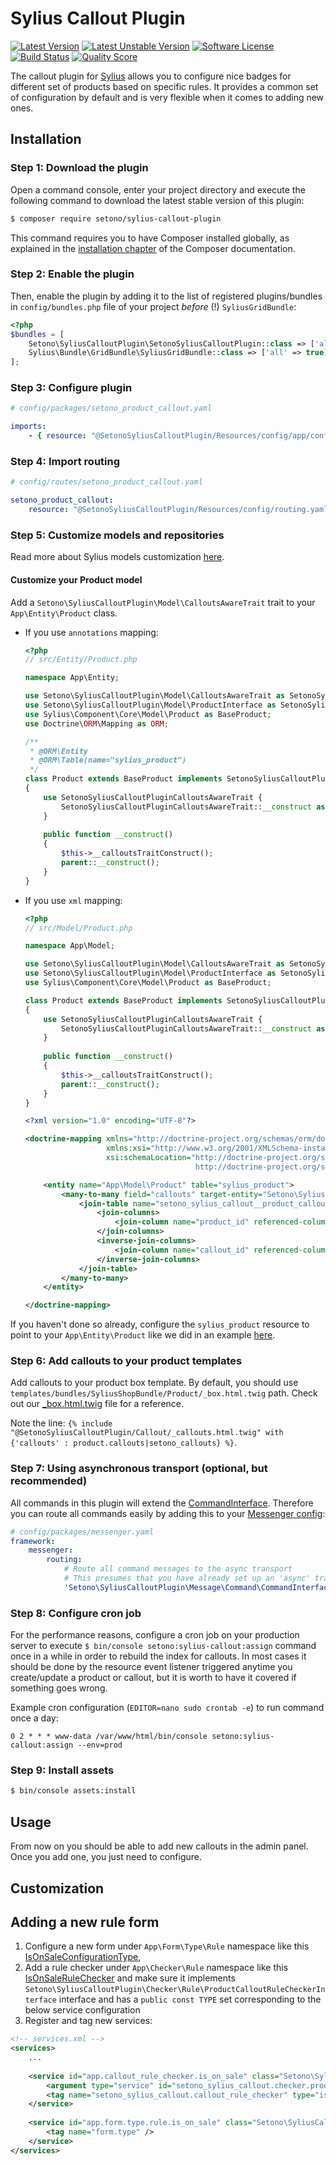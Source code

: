 # Sylius Callout Plugin

[![Latest Version][ico-version]][link-packagist]
[![Latest Unstable Version][ico-unstable-version]][link-packagist]
[![Software License][ico-license]](LICENSE)
[![Build Status][ico-travis]][link-travis]
[![Quality Score][ico-code-quality]][link-code-quality]

The callout plugin for [Sylius](https://sylius.com/) allows you to configure nice badges for different set of products
based on specific rules. It provides a common set of configuration by default and is very flexible when it comes to adding new ones.

## Installation

### Step 1: Download the plugin

Open a command console, enter your project directory and execute the following command to download the latest stable version of this plugin:

```bash
$ composer require setono/sylius-callout-plugin
```

This command requires you to have Composer installed globally, as explained in the [installation chapter](https://getcomposer.org/doc/00-intro.md) of the Composer documentation.

### Step 2: Enable the plugin

Then, enable the plugin by adding it to the list of registered plugins/bundles
in `config/bundles.php` file of your project *before* (!) `SyliusGridBundle`:

```php
<?php
$bundles = [
    Setono\SyliusCalloutPlugin\SetonoSyliusCalloutPlugin::class => ['all' => true],
    Sylius\Bundle\GridBundle\SyliusGridBundle::class => ['all' => true],
];
```

### Step 3: Configure plugin
```yaml
# config/packages/setono_product_callout.yaml

imports:
    - { resource: "@SetonoSyliusCalloutPlugin/Resources/config/app/config.yaml" }
```

### Step 4: Import routing

```yaml
# config/routes/setono_product_callout.yaml

setono_product_callout:
    resource: "@SetonoSyliusCalloutPlugin/Resources/config/routing.yaml"
```

### Step 5: Customize models and repositories

Read more about Sylius models customization [here](https://docs.sylius.com/en/latest/customization/model.html).

#### Customize your Product model

Add a `Setono\SyliusCalloutPlugin\Model\CalloutsAwareTrait` trait to your `App\Entity\Product` class.

- If you use `annotations` mapping:

    ```php
    <?php 
    // src/Entity/Product.php
    
    namespace App\Entity;

    use Setono\SyliusCalloutPlugin\Model\CalloutsAwareTrait as SetonoSyliusCalloutPluginCalloutsAwareTrait;
    use Setono\SyliusCalloutPlugin\Model\ProductInterface as SetonoSyliusCalloutPluginCalloutsProductInterface;
    use Sylius\Component\Core\Model\Product as BaseProduct;
    use Doctrine\ORM\Mapping as ORM;
    
    /**
     * @ORM\Entity
     * @ORM\Table(name="sylius_product")
     */
    class Product extends BaseProduct implements SetonoSyliusCalloutPluginCalloutsProductInterface
    {
        use SetonoSyliusCalloutPluginCalloutsAwareTrait {
            SetonoSyliusCalloutPluginCalloutsAwareTrait::__construct as private __calloutsTraitConstruct;
        }
      
        public function __construct()
        {
            $this->__calloutsTraitConstruct();
            parent::__construct();
        }
    }
    ```
    
- If you use `xml` mapping:

    ```php
    <?php
    // src/Model/Product.php
    
    namespace App\Model;
    
    use Setono\SyliusCalloutPlugin\Model\CalloutsAwareTrait as SetonoSyliusCalloutPluginCalloutsAwareTrait;
    use Setono\SyliusCalloutPlugin\Model\ProductInterface as SetonoSyliusCalloutPluginCalloutsProductInterface;
    use Sylius\Component\Core\Model\Product as BaseProduct;
    
    class Product extends BaseProduct implements SetonoSyliusCalloutPluginCalloutsProductInterface
    {
        use SetonoSyliusCalloutPluginCalloutsAwareTrait {
            SetonoSyliusCalloutPluginCalloutsAwareTrait::__construct as private __calloutsTraitConstruct;
        }
      
        public function __construct()
        {
            $this->__calloutsTraitConstruct();
            parent::__construct();
        }
    }
    ```

    ```xml
    <?xml version="1.0" encoding="UTF-8"?>
    
    <doctrine-mapping xmlns="http://doctrine-project.org/schemas/orm/doctrine-mapping"
                      xmlns:xsi="http://www.w3.org/2001/XMLSchema-instance"
                      xsi:schemaLocation="http://doctrine-project.org/schemas/orm/doctrine-mapping
                                          http://doctrine-project.org/schemas/orm/doctrine-mapping.xsd">
    
        <entity name="App\Model\Product" table="sylius_product">
            <many-to-many field="callouts" target-entity="Setono\SyliusCalloutPlugin\Model\CalloutInterface">
                <join-table name="setono_sylius_callout__product_callouts">
                    <join-columns>
                        <join-column name="product_id" referenced-column-name="id" nullable="false" on-delete="CASCADE" />
                    </join-columns>
                    <inverse-join-columns>
                        <join-column name="callout_id" referenced-column-name="id" nullable="false" on-delete="CASCADE" />
                    </inverse-join-columns>
                </join-table>
            </many-to-many>
        </entity>
    
    </doctrine-mapping>
    ```

If you haven't done so already, configure the `sylius_product` resource to point to your `App\Entity\Product` like we 
did in an example [here](tests/Application/config/packages/_sylius.yaml).

### Step 6: Add callouts to your product templates 
Add callouts to your product box template. By default, you should use `templates/bundles/SyliusShopBundle/Product/_box.html.twig` 
path. Check out our [_box.html.twig](tests/Application/templates/bundles/SyliusShopBundle/Product/_box.html.twig) file for a reference.

Note the line: `{% include "@SetonoSyliusCalloutPlugin/Callout/_callouts.html.twig" with {'callouts' : product.callouts|setono_callouts} %}`.

### Step 7: Using asynchronous transport (optional, but recommended)

All commands in this plugin will extend the [CommandInterface](src/Message/Command/CommandInterface.php).
Therefore you can route all commands easily by adding this to your [Messenger config](https://symfony.com/doc/current/messenger.html#routing-messages-to-a-transport):

```yaml
# config/packages/messenger.yaml
framework:
    messenger:
        routing:
            # Route all command messages to the async transport
            # This presumes that you have already set up an 'async' transport
            'Setono\SyliusCalloutPlugin\Message\Command\CommandInterface': async
```

### Step 8: Configure cron job
For the performance reasons, configure a cron job on your production server to execute `$ bin/console setono:sylius-callout:assign` command 
once in a while in order to rebuild the index for callouts. In most cases it should be done by the resource event listener
triggered anytime you create/update a product or callout, but it is worth to have it covered if something goes wrong.

Example cron configuration (`EDITOR=nano sudo crontab -e`) to run command once a day:

```
0 2 * * * www-data /var/www/html/bin/console setono:sylius-callout:assign --env=prod
```

### Step 9: Install assets
```bash
$ bin/console assets:install
```

## Usage

From now on you should be able to add new callouts in the admin panel. Once you add one, you just need to configure.

## Customization

Adding a new rule form
----------------------

1. Configure a new form under `App\Form\Type\Rule` namespace like this [IsOnSaleConfigurationType](src/Form/Type/Rule/IsOnSaleConfigurationType.php),
2. Add a rule checker under `App\Checker\Rule` namespace like this [IsOnSaleRuleChecker](src/Checker/Rule/IsOnSaleRuleChecker.php) and
make sure it implements `Setono\SyliusCalloutPlugin\Checker\Rule\ProductCalloutRuleCheckerInterface` interface and has a `public const TYPE` 
set corresponding to the below service configuration 
3. Register and tag new services:
```xml
<!-- services.xml -->
<services>
    ...
    
    <service id="app.callout_rule_checker.is_on_sale" class="Setono\SyliusCalloutPlugin\Checker\Rule\IsOnSaleRuleChecker">
        <argument type="service" id="setono_sylius_callout.checker.product_promotion" />
        <tag name="setono_sylius_callout.callout_rule_checker" type="is_on_sale" label="setono_sylius_callout.ui.is_on_sale" form-type="Setono\SyliusCalloutPlugin\Form\Type\Rule\IsOnSaleConfigurationType" />
    </service>
    
    <service id="app.form.type.rule.is_on_sale" class="Setono\SyliusCalloutPlugin\Form\Type\Rule\IsOnSaleConfigurationType">
        <tag name="form.type" />
    </service>
</services>
```

[ico-version]: https://poser.pugx.org/setono/sylius-callout-plugin/v/stable
[ico-unstable-version]: https://poser.pugx.org/setono/sylius-callout-plugin/v/unstable
[ico-license]: https://poser.pugx.org/setono/sylius-callout-plugin/license
[ico-travis]: https://travis-ci.com/Setono/SyliusCalloutPlugin.svg?branch=master
[ico-code-quality]: https://img.shields.io/scrutinizer/g/Setono/SyliusCalloutPlugin.svg?style=flat-square

[link-packagist]: https://packagist.org/packages/setono/sylius-callout-plugin
[link-travis]: https://travis-ci.com/Setono/SyliusCalloutPlugin
[link-code-quality]: https://scrutinizer-ci.com/g/Setono/SyliusCalloutPlugin
